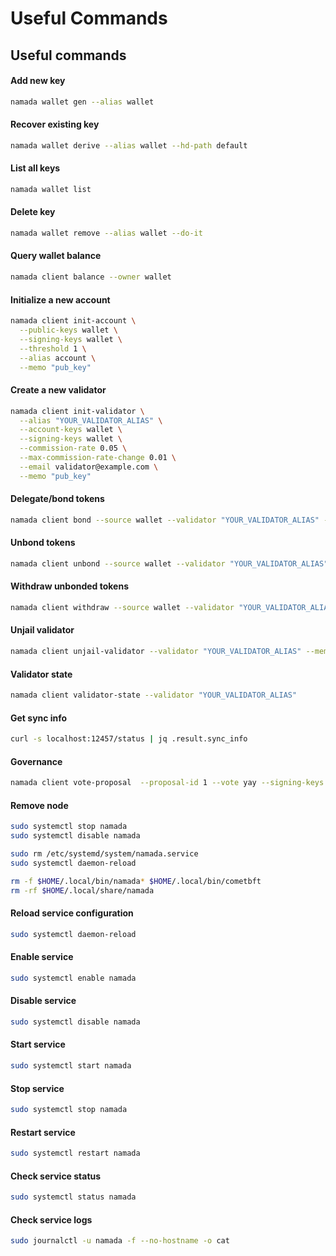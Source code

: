 # Useful Commands

## Useful commands

#### Add new key

```bash
namada wallet gen --alias wallet
```

#### Recover existing key

```bash
namada wallet derive --alias wallet --hd-path default
```

#### List all keys

```bash
namada wallet list
```

#### Delete key

```bash
namada wallet remove --alias wallet --do-it
```

#### Query wallet balance

```bash
namada client balance --owner wallet
```

#### Initialize a new account

```bash
namada client init-account \
  --public-keys wallet \
  --signing-keys wallet \
  --threshold 1 \
  --alias account \
  --memo "pub_key"
```

#### Create a new validator

```bash
namada client init-validator \
  --alias "YOUR_VALIDATOR_ALIAS" \
  --account-keys wallet \
  --signing-keys wallet \
  --commission-rate 0.05 \
  --max-commission-rate-change 0.01 \
  --email validator@example.com \
  --memo "pub_key"
```

#### Delegate/bond tokens

```bash
namada client bond --source wallet --validator "YOUR_VALIDATOR_ALIAS" --amount 10 --memo "memo"
```

#### Unbond tokens

```bash
namada client unbond --source wallet --validator "YOUR_VALIDATOR_ALIAS" --amount 10 --memo "memo"
```

#### Withdraw unbonded tokens

```bash
namada client withdraw --source wallet --validator "YOUR_VALIDATOR_ALIAS" --memo "memo"
```

#### Unjail validator

```bash
namada client unjail-validator --validator "YOUR_VALIDATOR_ALIAS" --memo "memo"
```

#### Validator state

```bash
namada client validator-state --validator "YOUR_VALIDATOR_ALIAS"
```

#### Get sync info

```bash
curl -s localhost:12457/status | jq .result.sync_info
```

#### Governance

```bash
namada client vote-proposal  --proposal-id 1 --vote yay --signing-keys wallet --address wallet --memo "memo"
```

#### Remove node

```bash
sudo systemctl stop namada
sudo systemctl disable namada

sudo rm /etc/systemd/system/namada.service
sudo systemctl daemon-reload

rm -f $HOME/.local/bin/namada* $HOME/.local/bin/cometbft
rm -rf $HOME/.local/share/namada
```

#### Reload service configuration

```bash
sudo systemctl daemon-reload
```

#### Enable service

```bash
sudo systemctl enable namada
```

#### Disable service

```bash
sudo systemctl disable namada
```

#### Start service

```bash
sudo systemctl start namada
```

#### Stop service

```bash
sudo systemctl stop namada
```

#### Restart service

```bash
sudo systemctl restart namada
```

#### Check service status

```bash
sudo systemctl status namada
```

#### Check service logs

```bash
sudo journalctl -u namada -f --no-hostname -o cat
```
